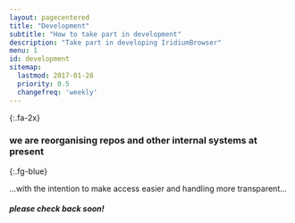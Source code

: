 ```yaml
---
layout: pagecentered
title: "Development"
subtitle: "How to take part in development"
description: "Take part in developing IridiumBrowser"
menu: 1
id: development
sitemap:
  lastmod: 2017-01-28
  priority: 0.5
  changefreq: 'weekly'
---
```


<span class="fa fa-user-md fa-5x fg-blue"></span>
{:.fa-2x}

### we are reorganising repos and other internal systems at present #
{:.fg-blue}
	  
...with the intention to make access easier and handling more transparent...
	 
##### please check back soon! #
